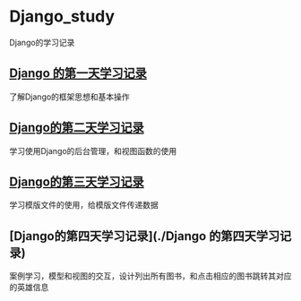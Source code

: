 # Django_study
Django的学习记录



## [Django 的第一天学习记录](./Django学习第一天.md)

了解Django的框架思想和基本操作



##	[Django的第二天学习记录](./Django学习第二天.md)

学习使用Django的后台管理，和视图函数的使用



## [Django的第三天学习记录](./Django学习第三天.md)

学习模版文件的使用，给模版文件传递数据



## [Django的第四天学习记录](./Django 的第四天学习记录)

案例学习，模型和视图的交互，设计列出所有图书，和点击相应的图书跳转其对应的英雄信息



